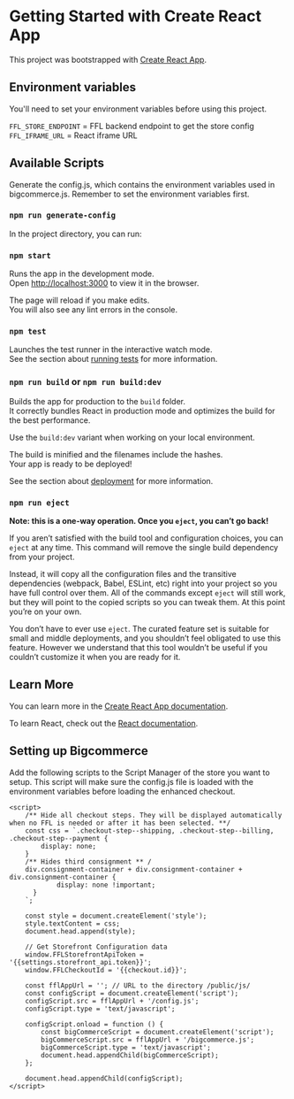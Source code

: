 # Getting Started with Create React App

This project was bootstrapped with [Create React App](https://github.com/facebook/create-react-app).

## Environment variables

You'll need to set your environment variables before using this project.

`FFL_STORE_ENDPOINT` = FFL backend endpoint to get the store config
`FFL_IFRAME_URL` = React iframe URL

## Available Scripts

Generate the config.js, which contains the environment variables used in bigcommerce.js. Remember to set the environment variables first.

### `npm run generate-config`

In the project directory, you can run:

### `npm start`

Runs the app in the development mode.\
Open [http://localhost:3000](http://localhost:3000) to view it in the browser.

The page will reload if you make edits.\
You will also see any lint errors in the console.

### `npm test`

Launches the test runner in the interactive watch mode.\
See the section about [running tests](https://facebook.github.io/create-react-app/docs/running-tests) for more information.

### `npm run build` or `npm run build:dev`

Builds the app for production to the `build` folder.\
It correctly bundles React in production mode and optimizes the build for the best performance.

Use the `build:dev` variant when working on your local environment.

The build is minified and the filenames include the hashes.\
Your app is ready to be deployed!

See the section about [deployment](https://facebook.github.io/create-react-app/docs/deployment) for more information.

### `npm run eject`

**Note: this is a one-way operation. Once you `eject`, you can’t go back!**

If you aren’t satisfied with the build tool and configuration choices, you can `eject` at any time. This command will remove the single build dependency from your project.

Instead, it will copy all the configuration files and the transitive dependencies (webpack, Babel, ESLint, etc) right into your project so you have full control over them. All of the commands except `eject` will still work, but they will point to the copied scripts so you can tweak them. At this point you’re on your own.

You don’t have to ever use `eject`. The curated feature set is suitable for small and middle deployments, and you shouldn’t feel obligated to use this feature. However we understand that this tool wouldn’t be useful if you couldn’t customize it when you are ready for it.

## Learn More

You can learn more in the [Create React App documentation](https://facebook.github.io/create-react-app/docs/getting-started).

To learn React, check out the [React documentation](https://reactjs.org/).

## Setting up Bigcommerce

Add the following scripts to the Script Manager of the store you want to setup. This script will make sure the config.js
file is loaded with the environment variables before loading the enhanced checkout.

```
<script>
    /** Hide all checkout steps. They will be displayed automatically when no FFL is needed or after it has been selected. **/
    const css = `.checkout-step--shipping, .checkout-step--billing, .checkout-step--payment {
        display: none;
    }
    /** Hides third consignment ** /
    div.consignment-container + div.consignment-container + div.consignment-container {
            display: none !important;
      }
    `;
    
    const style = document.createElement('style');
    style.textContent = css;
    document.head.append(style);
    
    // Get Storefront Configuration data
    window.FFLStorefrontApiToken = '{{settings.storefront_api.token}}';
    window.FFLCheckoutId = '{{checkout.id}}';
    
    const fflAppUrl = ''; // URL to the directory /public/js/ 
    const configScript = document.createElement('script');
    configScript.src = fflAppUrl + '/config.js';
    configScript.type = 'text/javascript';

    configScript.onload = function () {
        const bigCommerceScript = document.createElement('script');
        bigCommerceScript.src = fflAppUrl + '/bigcommerce.js';
        bigCommerceScript.type = 'text/javascript';
        document.head.appendChild(bigCommerceScript);
    };

    document.head.appendChild(configScript);
</script>
```
